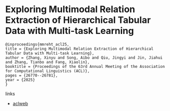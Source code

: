 # Exploring Multimodal Relation Extraction of Hierarchical Tabular Data with Multi-task Learning

```
@inproceedings{mmreht_acl25,
title = {Exploring Multimodal Relation Extraction of Hierarchical Tabular Data with Multi-task Learning},
author = {Zhang, Xinyu and Song, Aibo and Qiu, Jingyi and Jin, Jiahui and Zhang, Tianbo and Fang, Xiaolin},
booktitle = {Proceedings of the 63rd Annual Meeting of the Association for Computational Linguistics (ACL)},
pages = {26770--26781},
year = {2025}
}
```

links
- [aclweb](https://aclanthology.org/2025.acl-long.1298/)
